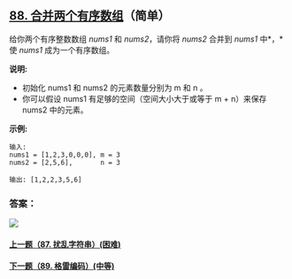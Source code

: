 ## [88. 合并两个有序数组](https://leetcode-cn.com/problems/merge-sorted-array/)（简单）

给你两个有序整数数组 *nums1* 和 *nums2*，请你将 *nums2* 合并到 *nums1* 中*，*使 *nums1* 成为一个有序数组。

**说明:**

- 初始化 nums1 和 nums2 的元素数量分别为 m 和 n 。
- 你可以假设 nums1 有足够的空间（空间大小大于或等于 m + n）来保存 nums2 中的元素。

**示例:**

```
输入:
nums1 = [1,2,3,0,0,0], m = 3
nums2 = [2,5,6],       n = 3

输出: [1,2,2,3,5,6]
```



### 答案：



![](https://img-blog.csdnimg.cn/20200807155236311.png)

#### [上一题（87. 扰乱字符串）(困难)](https://github.com/sdwwld/leetCode/blob/master/src/main/java/com/wld/java/leetcode/leetCode0087.md)

#### [下一题（89. 格雷编码）(中等)](https://github.com/sdwwld/leetCode/blob/master/src/main/java/com/wld/java/leetcode/leetCode0089.md)